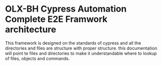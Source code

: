 # OLX-BH Cypress Automation Complete E2E Framwork architecture

This framework is designed on the standards of cypress and all the directories and files are structure with proper structure. this documentation will point te files
and directories to make it understandable where to lookup of files, objects and commands.
